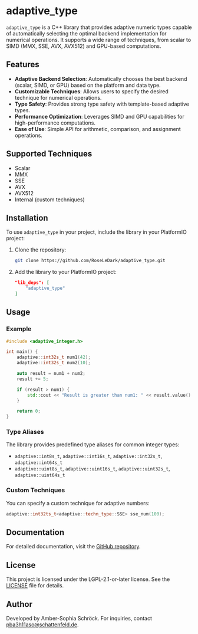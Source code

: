 # adaptive_type

`adaptive_type` is a C++ library that provides adaptive numeric types capable of automatically selecting the optimal backend implementation for numerical operations. It supports a wide range of techniques, from scalar to SIMD (MMX, SSE, AVX, AVX512) and GPU-based computations.

## Features

- **Adaptive Backend Selection**: Automatically chooses the best backend (scalar, SIMD, or GPU) based on the platform and data type.
- **Customizable Techniques**: Allows users to specify the desired technique for numerical operations.
- **Type Safety**: Provides strong type safety with template-based adaptive types.
- **Performance Optimization**: Leverages SIMD and GPU capabilities for high-performance computations.
- **Ease of Use**: Simple API for arithmetic, comparison, and assignment operations.

## Supported Techniques

- Scalar
- MMX
- SSE
- AVX
- AVX512
- Internal (custom techniques)

## Installation

To use `adaptive_type` in your project, include the library in your PlatformIO project:

1. Clone the repository:
   ```bash
   git clone https://github.com/RoseLeDark/adaptive_type.git
   ```
2. Add the library to your PlatformIO project:
   ```json
   "lib_deps": [
       "adaptive_type"
   ]
   ```

## Usage

### Example

```cpp
#include <adaptive_integer.h>

int main() {
    adaptive::int32s_t num1(42);
    adaptive::int32s_t num2(10);

    auto result = num1 + num2;
    result += 5;

    if (result > num1) {
        std::cout << "Result is greater than num1: " << result.value() << std::endl;
    }

    return 0;
}
```

### Type Aliases

The library provides predefined type aliases for common integer types:

- `adaptive::int8s_t`, `adaptive::int16s_t`, `adaptive::int32s_t`, `adaptive::int64s_t`
- `adaptive::uint8s_t`, `adaptive::uint16s_t`, `adaptive::uint32s_t`, `adaptive::uint64s_t`

### Custom Techniques

You can specify a custom technique for adaptive numbers:

```cpp
adaptive::int32ts_t<adaptive::techn_type::SSE> sse_num(100);
```

## Documentation

For detailed documentation, visit the [GitHub repository](https://github.com/RoseLeDark/adaptive_type).

## License

This project is licensed under the LGPL-2.1-or-later license. See the [LICENSE](https://github.com/RoseLeDark/adaptive_type/blob/main/LICENSE) file for details.

## Author

Developed by Amber-Sophia Schröck. For inquiries, contact [pba3h11aso@schattenfeld.de](mailto:pba3h11aso@schattenfeld.de).


